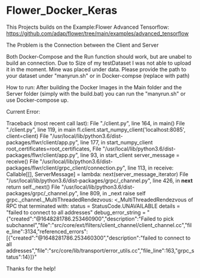 # Flower_Docker_Keras

This Projects builds on the Example:Flower Advanced Tensorflow: https://github.com/adap/flower/tree/main/examples/advanced_tensorflow

The Problem is the Connection between the Client and Server

Both Docker-Compose and the Run function should work, but are unabel to build an connection.
Due to Size of my testDataset I was not able to upload it in the moment. Mine was placed under data.
Please provide the path to your dataset under "manyrun.sh" or in Docker-compse (replace <dataset> with path)


How to run:
After building the Docker Images in the Main folder and the Server folder (simply with the build.bat)
you can run the "manyrun.sh" or use Docker-compose up.


Current Error:
  
  
Traceback (most recent call last):
  File "./client.py", line 164, in <module>
    main()
  File "./client.py", line 119, in main
    fl.client.start_numpy_client('localhost:8085', client=client)
  File "/usr/local/lib/python3.6/dist-packages/flwr/client/app.py", line 177, in start_numpy_client
    root_certificates=root_certificates,
  File "/usr/local/lib/python3.6/dist-packages/flwr/client/app.py", line 93, in start_client
    server_message = receive()
  File "/usr/local/lib/python3.6/dist-packages/flwr/client/grpc_client/connection.py", line 113, in <lambda>
    receive: Callable[[], ServerMessage] = lambda: next(server_message_iterator)
  File "/usr/local/lib/python3.6/dist-packages/grpc/_channel.py", line 426, in __next__
    return self._next()
  File "/usr/local/lib/python3.6/dist-packages/grpc/_channel.py", line 809, in _next
    raise self
grpc._channel._MultiThreadedRendezvous: <_MultiThreadedRendezvous of RPC that terminated with:
        status = StatusCode.UNAVAILABLE
        details = "failed to connect to all addresses"
        debug_error_string = "{"created":"@1648281786.253460900","description":"Failed to pick subchannel","file":"src/core/ext/filters/client_channel/client_channel.cc","file_line":3134,"referenced_errors":[{"created":"@1648281786.253460300","description":"failed to connect to all addresses","file":"src/core/lib/transport/error_utils.cc","file_line":163,"grpc_status":14}]}"
>


Thanks for the help!
